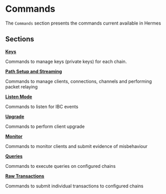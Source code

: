 # Commands

The `Commands` section presents the commands current available in Hermes

## Sections

**[Keys](./keys/index.md)**

Commands to manage keys (private keys) for each chain.

**[Path Setup and Streaming](./setup-and-relaying/index.md)**

Commands to manage clients, connections, channels and performing packet relaying

**[Listen Mode](./listen/index.md)**

Commands to listen for IBC events

**[Upgrade](./upgrade/index.md)**

Commands to perform client upgrade

**[Monitor](./misbehaviour/index.md)**

Commands to monitor clients and submit evidence of misbehaviour

**[Queries](./queries/index.md)**

Commands to execute queries on configured chains

**[Raw Transactions](./raw/index.md)**

Commands to submit individual transactions to configured chains
